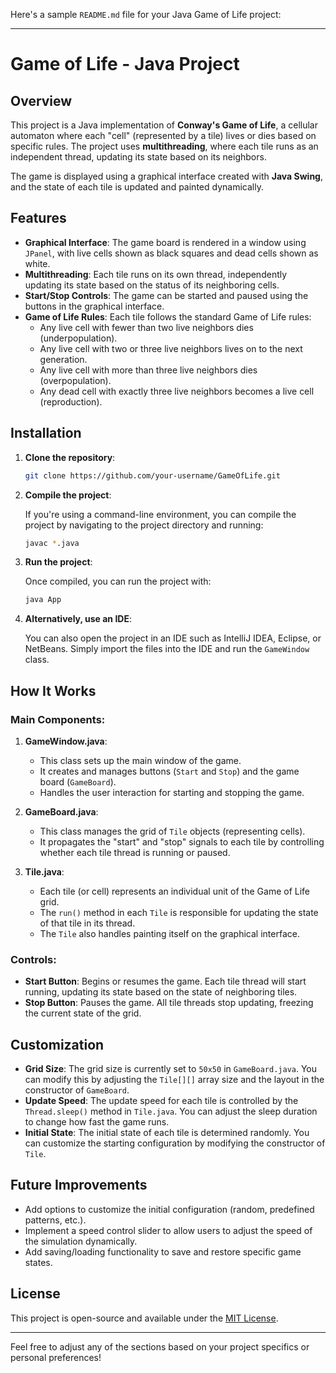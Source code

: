 Here's a sample `README.md` file for your Java Game of Life project:

---

# Game of Life - Java Project

## Overview

This project is a Java implementation of **Conway's Game of Life**, a cellular automaton where each "cell" (represented by a tile) lives or dies based on specific rules. The project uses **multithreading**, where each tile runs as an independent thread, updating its state based on its neighbors.

The game is displayed using a graphical interface created with **Java Swing**, and the state of each tile is updated and painted dynamically.

## Features

- **Graphical Interface**: The game board is rendered in a window using `JPanel`, with live cells shown as black squares and dead cells shown as white.
- **Multithreading**: Each tile runs on its own thread, independently updating its state based on the status of its neighboring cells.
- **Start/Stop Controls**: The game can be started and paused using the buttons in the graphical interface.
- **Game of Life Rules**: Each tile follows the standard Game of Life rules:
  - Any live cell with fewer than two live neighbors dies (underpopulation).
  - Any live cell with two or three live neighbors lives on to the next generation.
  - Any live cell with more than three live neighbors dies (overpopulation).
  - Any dead cell with exactly three live neighbors becomes a live cell (reproduction).

## Installation

1. **Clone the repository**:

    ```bash
    git clone https://github.com/your-username/GameOfLife.git
    ```

2. **Compile the project**:

    If you're using a command-line environment, you can compile the project by navigating to the project directory and running:

    ```bash
    javac *.java
    ```

3. **Run the project**:

    Once compiled, you can run the project with:

    ```bash
    java App
    ```

4. **Alternatively, use an IDE**:

    You can also open the project in an IDE such as IntelliJ IDEA, Eclipse, or NetBeans. Simply import the files into the IDE and run the `GameWindow` class.

## How It Works

### Main Components:

1. **GameWindow.java**:
   - This class sets up the main window of the game.
   - It creates and manages buttons (`Start` and `Stop`) and the game board (`GameBoard`).
   - Handles the user interaction for starting and stopping the game.

2. **GameBoard.java**:
   - This class manages the grid of `Tile` objects (representing cells).
   - It propagates the "start" and "stop" signals to each tile by controlling whether each tile thread is running or paused.

3. **Tile.java**:
   - Each tile (or cell) represents an individual unit of the Game of Life grid.
   - The `run()` method in each `Tile` is responsible for updating the state of that tile in its thread.
   - The `Tile` also handles painting itself on the graphical interface.

### Controls:

- **Start Button**: Begins or resumes the game. Each tile thread will start running, updating its state based on the state of neighboring tiles.
- **Stop Button**: Pauses the game. All tile threads stop updating, freezing the current state of the grid.

## Customization

- **Grid Size**: The grid size is currently set to `50x50` in `GameBoard.java`. You can modify this by adjusting the `Tile[][]` array size and the layout in the constructor of `GameBoard`.
- **Update Speed**: The update speed for each tile is controlled by the `Thread.sleep()` method in `Tile.java`. You can adjust the sleep duration to change how fast the game runs.
- **Initial State**: The initial state of each tile is determined randomly. You can customize the starting configuration by modifying the constructor of `Tile`.

## Future Improvements

- Add options to customize the initial configuration (random, predefined patterns, etc.).
- Implement a speed control slider to allow users to adjust the speed of the simulation dynamically.
- Add saving/loading functionality to save and restore specific game states.

## License

This project is open-source and available under the [MIT License](https://opensource.org/licenses/MIT).

---

Feel free to adjust any of the sections based on your project specifics or personal preferences!
